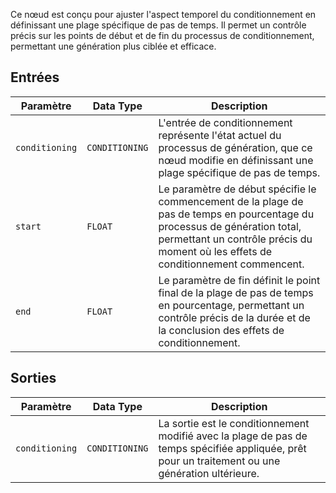Ce nœud est conçu pour ajuster l'aspect temporel du conditionnement en définissant une plage spécifique de pas de temps. Il permet un contrôle précis sur les points de début et de fin du processus de conditionnement, permettant une génération plus ciblée et efficace.

## Entrées

| Paramètre | Data Type | Description |
| --- | --- | --- |
| `conditioning` | `CONDITIONING` | L'entrée de conditionnement représente l'état actuel du processus de génération, que ce nœud modifie en définissant une plage spécifique de pas de temps. |
| `start` | `FLOAT` | Le paramètre de début spécifie le commencement de la plage de pas de temps en pourcentage du processus de génération total, permettant un contrôle précis du moment où les effets de conditionnement commencent. |
| `end` | `FLOAT` | Le paramètre de fin définit le point final de la plage de pas de temps en pourcentage, permettant un contrôle précis de la durée et de la conclusion des effets de conditionnement. |

## Sorties

| Paramètre | Data Type | Description |
| --- | --- | --- |
| `conditioning` | `CONDITIONING` | La sortie est le conditionnement modifié avec la plage de pas de temps spécifiée appliquée, prêt pour un traitement ou une génération ultérieure. |
